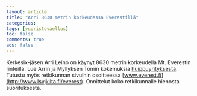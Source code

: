 ```yaml
--- 
layout: article 
title: "Arri 8630 metrin korkeudessa Everestillä" 
categories: 
tags: [vuoristovaellus]
toc: false 
comments: true 
ads: false 
--- 
```


Kerkesix-jäsen Arri Leino on käynyt 8630 metrin korkeudella Mt.
Everestin rinteillä. Lue Arrin ja Myllyksen Tomin kokemuksia
[huippuyrityksestä](http://www.lsvjkilta.fi/everest/huippuyritys.html).
Tutustu myös retkikunnan sivuihin osoitteessa
[www.everest.fi](http://www.lsvjkilta.fi/everest). Onnittelut koko
retkikunnalle hienosta suorituksesta.


